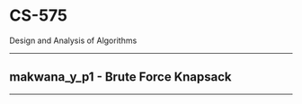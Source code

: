 # CS-575
Design and Analysis of Algorithms


-----------------------------
## makwana_y_p1 - Brute Force Knapsack
-----------------------------
